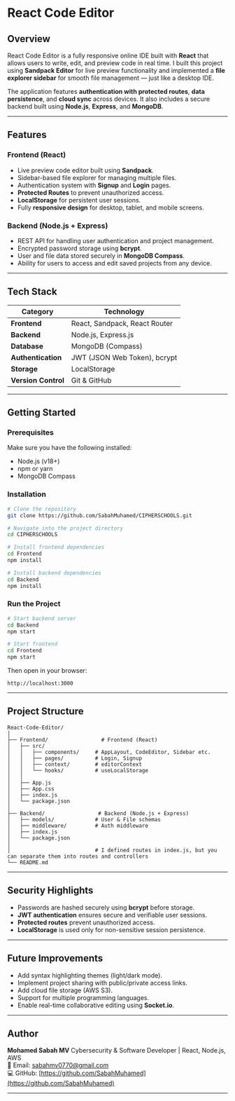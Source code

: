 # React Code Editor

## Overview

React Code Editor is a fully responsive online IDE built with **React** that allows users to write, edit, and preview code in real time.
I built this project using **Sandpack Editor** for live preview functionality and implemented a **file explorer sidebar** for smooth file management — just like a desktop IDE.

The application features **authentication with protected routes**, **data persistence**, and **cloud sync** across devices.
It also includes a secure backend built using **Node.js**, **Express**, and **MongoDB**.

---

## Features

### Frontend (React)

* Live preview code editor built using **Sandpack**.
* Sidebar-based file explorer for managing multiple files.
* Authentication system with **Signup** and **Login** pages.
* **Protected Routes** to prevent unauthorized access.
* **LocalStorage** for persistent user sessions.
* Fully **responsive design** for desktop, tablet, and mobile screens.

### Backend (Node.js + Express)

* REST API for handling user authentication and project management.
* Encrypted password storage using **bcrypt**.
* User and file data stored securely in **MongoDB Compass**.
* Ability for users to access and edit saved projects from any device.

---

## Tech Stack

| Category            | Technology                    |
| ------------------- | ----------------------------- |
| **Frontend**        | React, Sandpack, React Router |
| **Backend**         | Node.js, Express.js           |
| **Database**        | MongoDB (Compass)             |
| **Authentication**  | JWT (JSON Web Token), bcrypt  |
| **Storage**         | LocalStorage                  |
| **Version Control** | Git & GitHub                  |

---

## Getting Started

### Prerequisites

Make sure you have the following installed:

* Node.js (v18+)
* npm or yarn
* MongoDB Compass

### Installation

```bash
# Clone the repository
git clone https://github.com/SabahMuhamed/CIPHERSCHOOLS.git

# Navigate into the project directory
cd CIPHERSCHOOLS

# Install frontend dependencies
cd Frontend
npm install

# Install backend dependencies
cd Backend
npm install
```

### Run the Project

```bash
# Start backend server
cd Backend
npm start

# Start frontend
cd Frontend
npm start
```

Then open in your browser:

```
http://localhost:3000
```

---

## Project Structure

```
React-Code-Editor/
│
├── Frontend/                 # Frontend (React)
│   ├── src/
│   │   ├── components/     # AppLayout, CodeEditor, Sidebar etc.
│   │   ├── pages/          # Login, Signup
│   │   ├── context/        # editorContext
│   │   └── hooks/          # useLocalStorage
│   │
│   ├── App.js
│   ├── App.css
│   ├── index.js
│   └── package.json
│
├── Backend/                 # Backend (Node.js + Express)
│   ├── models/             # User & File schemas
│   ├── middleware/         # Auth middleware
│   ├── index.js
│   └── package.json
│
│                           # I defined routes in index.js, but you can separate them into routes and controllers
└── README.md
```

---

## Security Highlights

* Passwords are hashed securely using **bcrypt** before storage.
* **JWT authentication** ensures secure and verifiable user sessions.
* **Protected routes** prevent unauthorized access.
* **LocalStorage** is used only for non-sensitive session persistence.

---

## Future Improvements

* Add syntax highlighting themes (light/dark mode).
* Implement project sharing with public/private access links.
* Add cloud file storage (AWS S3).
* Support for multiple programming languages.
* Enable real-time collaborative editing using **Socket.io**.

---



## Author

**Mohamed Sabah MV**
Cybersecurity & Software Developer | React, Node.js, AWS <br>
📧 Email: [sabahmv0770@gmail.com](mailto:sabahmv0770@gmail.com) <br>
💻 GitHub: [https://github.com/SabahMuhamed](https://github.com/SabahMuhamed) <br>

---


